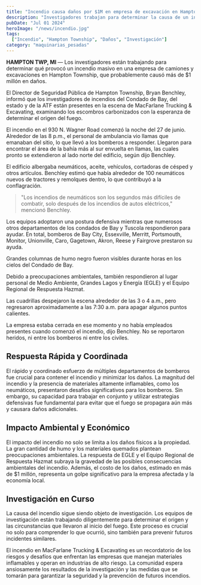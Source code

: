```yaml
---
title: "Incendio causa daños por $1M en empresa de excavación en Hampton Township"
description: "Investigadores trabajan para determinar la causa de un incendio masivo en una empresa de excavación en Hampton Township, que causó más de $1 millón en daños."
pubDate: "Jul 01 2024"
heroImage: "/news/incendio.jpg"
tags:
  ["Incendio", "Hampton Township", "Daños", "Investigación"]
category: "maquinarias_pesadas"
---
```


**HAMPTON TWP, MI** — Los investigadores están trabajando para determinar qué provocó un incendio masivo en una empresa de camiones y excavaciones en Hampton Township, que probablemente causó más de $1 millón en daños.

El Director de Seguridad Pública de Hampton Township, Bryan Benchley, informó que los investigadores de incendios del Condado de Bay, del estado y de la ATF están presentes en la escena de MacFarlane Trucking & Excavating, examinando los escombros carbonizados con la esperanza de determinar el origen del fuego.

El incendio en el 930 N. Wagner Road comenzó la noche del 27 de junio. Alrededor de las 8 p.m., el personal de ambulancia vio llamas que emanaban del sitio, lo que llevó a los bomberos a responder. Llegaron para encontrar el área de la bahía más al sur envuelta en llamas, las cuales pronto se extendieron al lado norte del edificio, según dijo Benchley.

El edificio albergaba neumáticos, aceite, vehículos, cortadoras de césped y otros artículos. Benchley estimó que había alrededor de 100 neumáticos nuevos de tractores y remolques dentro, lo que contribuyó a la conflagración.

> "Los incendios de neumáticos son los segundos más difíciles de combatir, solo después de los incendios de autos eléctricos," mencionó Benchley.

Los equipos adoptaron una postura defensiva mientras que numerosos otros departamentos de los condados de Bay y Tuscola respondieron para ayudar. En total, bomberos de Bay City, Essexville, Merritt, Portsmouth, Monitor, Unionville, Caro, Gagetown, Akron, Reese y Fairgrove prestaron su ayuda.

Grandes columnas de humo negro fueron visibles durante horas en los cielos del Condado de Bay.

Debido a preocupaciones ambientales, también respondieron al lugar personal de Medio Ambiente, Grandes Lagos y Energía (EGLE) y el Equipo Regional de Respuesta Hazmat.

Las cuadrillas despejaron la escena alrededor de las 3 o 4 a.m., pero regresaron aproximadamente a las 7:30 a.m. para apagar algunos puntos calientes.

La empresa estaba cerrada en ese momento y no había empleados presentes cuando comenzó el incendio, dijo Benchley. No se reportaron heridos, ni entre los bomberos ni entre los civiles.

## Respuesta Rápida y Coordinada

El rápido y coordinado esfuerzo de múltiples departamentos de bomberos fue crucial para contener el incendio y minimizar los daños. La magnitud del incendio y la presencia de materiales altamente inflamables, como los neumáticos, presentaron desafíos significativos para los bomberos. Sin embargo, su capacidad para trabajar en conjunto y utilizar estrategias defensivas fue fundamental para evitar que el fuego se propagara aún más y causara daños adicionales.

## Impacto Ambiental y Económico

El impacto del incendio no solo se limita a los daños físicos a la propiedad. La gran cantidad de humo y los materiales quemados plantean preocupaciones ambientales. La respuesta de EGLE y el Equipo Regional de Respuesta Hazmat subraya la gravedad de las posibles consecuencias ambientales del incendio. Además, el costo de los daños, estimado en más de $1 millón, representa un golpe significativo para la empresa afectada y la economía local.

## Investigación en Curso

La causa del incendio sigue siendo objeto de investigación. Los equipos de investigación están trabajando diligentemente para determinar el origen y las circunstancias que llevaron al inicio del fuego. Este proceso es crucial no solo para comprender lo que ocurrió, sino también para prevenir futuros incidentes similares.

El incendio en MacFarlane Trucking & Excavating es un recordatorio de los riesgos y desafíos que enfrentan las empresas que manejan materiales inflamables y operan en industrias de alto riesgo. La comunidad espera ansiosamente los resultados de la investigación y las medidas que se tomarán para garantizar la seguridad y la prevención de futuros incendios.
